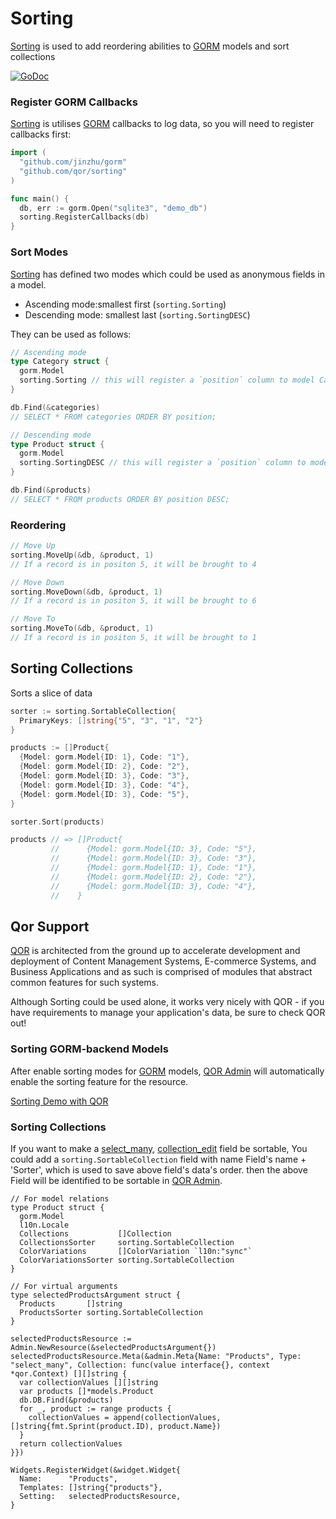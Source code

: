 # Sorting

[Sorting](https://github.com/qor/sorting) is used to add reordering abilities to [GORM](https://github.com/jinzhu/gorm) models and sort collections

[![GoDoc](https://godoc.org/github.com/qor/sorting?status.svg)](https://godoc.org/github.com/qor/sorting)

### Register GORM Callbacks

[Sorting](https://github.com/qor/sorting) is utilises [GORM](https://github.com/jinzhu/gorm) callbacks to log data, so you will need to register callbacks first:

```go
import (
  "github.com/jinzhu/gorm"
  "github.com/qor/sorting"
)

func main() {
  db, err := gorm.Open("sqlite3", "demo_db")
  sorting.RegisterCallbacks(db)
}
```

### Sort Modes

[Sorting](https://github.com/qor/sorting) has defined two modes which could be used as anonymous fields in a model.

- Ascending mode:smallest first (`sorting.Sorting`)
- Descending mode: smallest last (`sorting.SortingDESC`)

They can be used as follows:

```go
// Ascending mode
type Category struct {
  gorm.Model
  sorting.Sorting // this will register a `position` column to model Category, used to save record's order
}

db.Find(&categories)
// SELECT * FROM categories ORDER BY position;

// Descending mode
type Product struct {
  gorm.Model
  sorting.SortingDESC // this will register a `position` column to model Product, used to save record's order
}

db.Find(&products)
// SELECT * FROM products ORDER BY position DESC;
```

### Reordering

```go
// Move Up
sorting.MoveUp(&db, &product, 1)
// If a record is in positon 5, it will be brought to 4

// Move Down
sorting.MoveDown(&db, &product, 1)
// If a record is in positon 5, it will be brought to 6

// Move To
sorting.MoveTo(&db, &product, 1)
// If a record is in positon 5, it will be brought to 1
```

## Sorting Collections

Sorts a slice of data

```go
sorter := sorting.SortableCollection{
  PrimaryKeys: []string{"5", "3", "1", "2"}
}

products := []Product{
  {Model: gorm.Model{ID: 1}, Code: "1"},
  {Model: gorm.Model{ID: 2}, Code: "2"},
  {Model: gorm.Model{ID: 3}, Code: "3"},
  {Model: gorm.Model{ID: 3}, Code: "4"},
  {Model: gorm.Model{ID: 3}, Code: "5"},
}

sorter.Sort(products)

products // => []Product{
         //      {Model: gorm.Model{ID: 3}, Code: "5"},
         //      {Model: gorm.Model{ID: 3}, Code: "3"},
         //      {Model: gorm.Model{ID: 1}, Code: "1"},
         //      {Model: gorm.Model{ID: 2}, Code: "2"},
         //      {Model: gorm.Model{ID: 3}, Code: "4"},
         //    }
```

## Qor Support

[QOR](http://getqor.com) is architected from the ground up to accelerate development and deployment of Content Management Systems, E-commerce Systems, and Business Applications and as such is comprised of modules that abstract common features for such systems.

Although Sorting could be used alone, it works very nicely with QOR - if you have requirements to manage your application's data, be sure to check QOR out!

### Sorting GORM-backend Models

After enable sorting modes for [GORM](https://github.com/jinzhu/gorm) models, [QOR Admin](../chapter2/setup.md) will automatically enable the sorting feature for the resource.

[Sorting Demo with QOR](http://demo.getqor.com/admin/colors?sorting=true)

### Sorting Collections

If you want to make a [select_many](../metas/select_many.md), [collection_edit](../metas/collection-edit.md) field be sortable, You could add a `sorting.SortableCollection` field with name Field's name + 'Sorter', which is used to save above field's data's order. then the above Field will be identified to be sortable in [QOR Admin](../chapter2/setup.md).

```
// For model relations
type Product struct {
  gorm.Model
  l10n.Locale
  Collections           []Collection
  CollectionsSorter     sorting.SortableCollection
  ColorVariations       []ColorVariation `l10n:"sync"`
  ColorVariationsSorter sorting.SortableCollection
}

// For virtual arguments
type selectedProductsArgument struct {
  Products       []string
  ProductsSorter sorting.SortableCollection
}

selectedProductsResource := Admin.NewResource(&selectedProductsArgument{})
selectedProductsResource.Meta(&admin.Meta{Name: "Products", Type: "select_many", Collection: func(value interface{}, context *qor.Context) [][]string {
  var collectionValues [][]string
  var products []*models.Product
  db.DB.Find(&products)
  for _, product := range products {
    collectionValues = append(collectionValues, []string{fmt.Sprint(product.ID), product.Name})
  }
  return collectionValues
}})

Widgets.RegisterWidget(&widget.Widget{
  Name:      "Products",
  Templates: []string{"products"},
  Setting:   selectedProductsResource,
}
```
